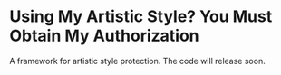 # Using My Artistic Style? You Must Obtain My Authorization
A framework for artistic style protection. The code will release soon.
